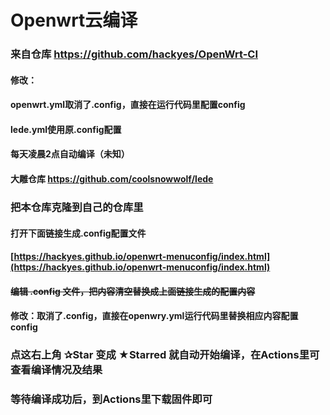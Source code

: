 # Openwrt云编译
### 来自仓库 https://github.com/hackyes/OpenWrt-CI
#### 修改：
#### openwrt.yml取消了.config，直接在运行代码里配置config
#### lede.yml使用原.config配置

#### 每天凌晨2点自动编译（未知）
#### 大雕仓库 https://github.com/coolsnowwolf/lede

### 把本仓库克隆到自己的仓库里
#### 打开下面链接生成.config配置文件
#### [https://hackyes.github.io/openwrt-menuconfig/index.html](https://hackyes.github.io/openwrt-menuconfig/index.html)
#### ~~编辑 .config 文件，把内容清空替换成上面链接生成的配置内容~~
#### 修改：取消了.config，直接在openwry.yml运行代码里替换相应内容配置config
### 点这右上角 ✰Star  变成 ★Starred 就自动开始编译，在Actions里可查看编译情况及结果

### 等待编译成功后，到Actions里下载固件即可
